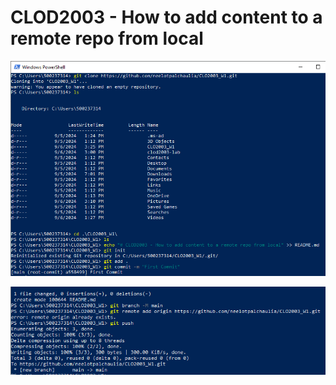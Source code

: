 ﻿# CLOD2003 - How to add content to a remote repo from local

![](./Images/img1.png)

![](./Images/img2.png)
